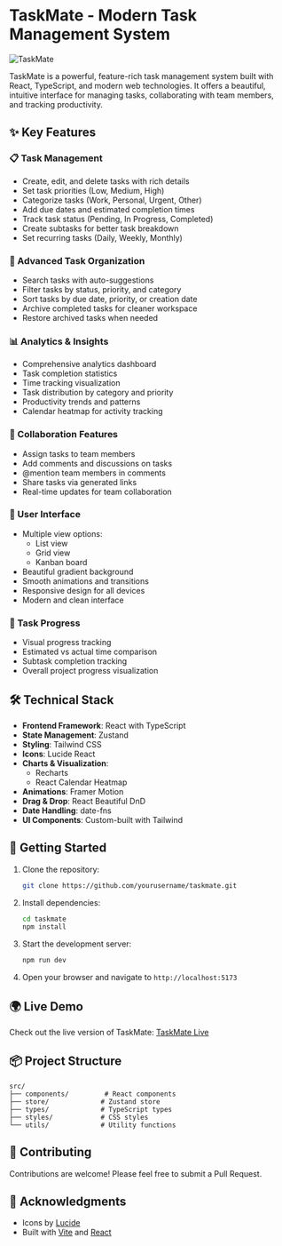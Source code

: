 # TaskMate - Modern Task Management System

![TaskMate](https://i.postimg.cc/15j6jF9R/Taskmate.png)

TaskMate is a powerful, feature-rich task management system built with React, TypeScript, and modern web technologies. It offers a beautiful, intuitive interface for managing tasks, collaborating with team members, and tracking productivity.

## ✨ Key Features

### 📋 Task Management
- Create, edit, and delete tasks with rich details
- Set task priorities (Low, Medium, High)
- Categorize tasks (Work, Personal, Urgent, Other)
- Add due dates and estimated completion times
- Track task status (Pending, In Progress, Completed)
- Create subtasks for better task breakdown
- Set recurring tasks (Daily, Weekly, Monthly)

### 🎯 Advanced Task Organization
- Search tasks with auto-suggestions
- Filter tasks by status, priority, and category
- Sort tasks by due date, priority, or creation date
- Archive completed tasks for cleaner workspace
- Restore archived tasks when needed

### 📊 Analytics & Insights
- Comprehensive analytics dashboard
- Task completion statistics
- Time tracking visualization
- Task distribution by category and priority
- Productivity trends and patterns
- Calendar heatmap for activity tracking

### 👥 Collaboration Features
- Assign tasks to team members
- Add comments and discussions on tasks
- @mention team members in comments
- Share tasks via generated links
- Real-time updates for team collaboration

### 📱 User Interface
- Multiple view options:
  - List view
  - Grid view
  - Kanban board
- Beautiful gradient background
- Smooth animations and transitions
- Responsive design for all devices
- Modern and clean interface

### 🔄 Task Progress
- Visual progress tracking
- Estimated vs actual time comparison
- Subtask completion tracking
- Overall project progress visualization

## 🛠️ Technical Stack

- **Frontend Framework**: React with TypeScript
- **State Management**: Zustand
- **Styling**: Tailwind CSS
- **Icons**: Lucide React
- **Charts & Visualization**:
  - Recharts
  - React Calendar Heatmap
- **Animations**: Framer Motion
- **Drag & Drop**: React Beautiful DnD
- **Date Handling**: date-fns
- **UI Components**: Custom-built with Tailwind

## 🚀 Getting Started

1. Clone the repository:
   ```bash
   git clone https://github.com/yourusername/taskmate.git
   ```

2. Install dependencies:
   ```bash
   cd taskmate
   npm install
   ```

3. Start the development server:
   ```bash
   npm run dev
   ```

4. Open your browser and navigate to `http://localhost:5173`

## 🌍 Live Demo

Check out the live version of TaskMate: [TaskMate Live](https://taskmate-partha.netlify.app/)

## 📦 Project Structure

```
src/
├── components/         # React components
├── store/             # Zustand store
├── types/             # TypeScript types
├── styles/            # CSS styles
└── utils/             # Utility functions
```

## 🤝 Contributing

Contributions are welcome! Please feel free to submit a Pull Request.


## 🙏 Acknowledgments

- Icons by [Lucide](https://lucide.dev)
- Built with [Vite](https://vitejs.dev) and [React](https://reactjs.org)
